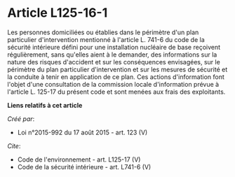 # Article L125-16-1

Les personnes domiciliées ou établies dans le périmètre d'un plan particulier d'intervention mentionné à l'article L. 741-6
du code de la sécurité intérieure défini pour une installation nucléaire de base reçoivent régulièrement, sans qu'elles aient
à le demander, des informations sur la nature des risques d'accident et sur les conséquences envisagées, sur le périmètre du
plan particulier d'intervention et sur les mesures de sécurité et la conduite à tenir en application de ce plan. Ces actions
d'information font l'objet d'une consultation de la commission locale d'information prévue à l'article L. 125-17 du présent
code et sont menées aux frais des exploitants.

**Liens relatifs à cet article**

_Créé par_:

  - Loi n°2015-992 du 17 août 2015 - art. 123 (V)

_Cite_:

  - Code de l'environnement - art. L125-17 (V)
  - Code de la sécurité intérieure - art. L741-6 (V)
